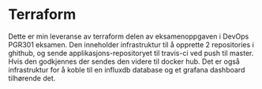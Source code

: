 # Terraform
Dette er min leveranse av terraform delen av eksamenoppgaven i DevOps PGR301 eksamen. 
Den inneholder infrastruktur til å opprette 2 repositories i ghithub, og sende applikasjons-repositoryet til travis-ci ved push til master. Hvis den godkjennes der sendes den videre til docker hub. 
Det er også infrastruktur for å koble til en influxdb database og et grafana dashboard tilhørende det. 
